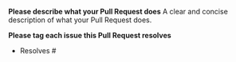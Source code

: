 **Please describe what your Pull Request does**
A clear and concise description of what your Pull Request does.

**Please tag each issue this Pull Request resolves**
- Resolves #
